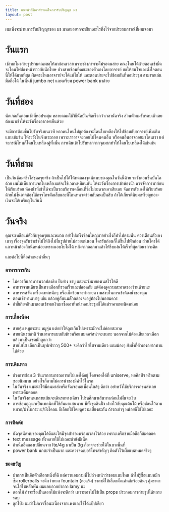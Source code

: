 ```yaml
---
title: แนะนำวิธีเอาตัวรอดในการรับปริญญา มช
layout: post
---
```


ผมเพิ่งจะผ่านการรับปริญญาของ มช มาเลยอยากจะเขียนอะไรทิ้งไว้จากประสบการณ์ที่ผมเจอมา

# วันแรก

เช้าหกโมงถ่ายรูปรวมคณะขอให้มาก่อนเวลาเพราะช่างภาพจะไม่รอคนสาย คณะไหนได้ถ่ายตอนเช้ามืดจะโดนไฟส่องหน้าราวกับนักโทษ ช่วงสายซ้อมที่คณะของตัวเองโดยอาจารย์ ขอให้สนใจและตั้งใจตอนนี้ให้ได้มากที่สุด ผิดตรงไหนอาจารย์จะได้แก้ไขให้ และตอนบ่ายจะไปซ้อมกันที่หอประชุม สามารถเล่นมือถือได้ ในนั้นมี jumbo net และเตรียม power bank มาด้วย

# วันที่สอง

นัดเจอกันตอนเช้าที่หอประชุม หลายคณะใช้วิธีนัดบัณฑิตเร็วกว่าเวลานัดจริง ส่วนตัวผมรับรอบเช้าเลยต้องมาเช้าให้ระวังเรื่องอากาศเย็นด้วย

จะมีการซ้อมขึ้นไปรับจริงบนเวที หากคนไหนไม่ถูกต้องจะโดนใบเหลืองให้ไปซ้อมกับอาจารย์เพิ่มเติมแบบเข้มข้น ให้ระวังในจังหวะถอย เพราะเราอาจจะถอยไปโดนคนอื่น หรือคนอื่นอาจถอยมาโดนเรา แต่จะกรณีไหนก็โดนใบเหลืองคู่ทั้งนั้น การเดินเข้าไปรับหากจากจุดมากทำให้โดนใบเหลืองได้เช่นกัน

# วันที่สาม

เป็นวันซ้อมจริงใส่ชุดครุยจริง ถ้าเป็นไปได้ให้ทดลองจุดนัดพบของคุณในวันนี้ด้วย ระวังตอนขึ้นบันไดด้วย ผมไม่เห็นการแจกใบเหลืองแต่จะใช้เวลาเหมือนกัน ให้ระวังเรื่องการเข้าห้องน้ำ ควรจัดการมาก่อนให้เรียบร้อย ห้องน้ำที่เข้าได้จะเป็นรถบริการเคลื่อนที่ซึ่งไม่สะดวกเอาเสียเลย จัดการตัวเองให้เรียบร้อยด้วยไม่งั้นอาจต้องใช้กรรไกรตัดเล็บและที่โกนหนวดร่วมกับคนเป็นสิบ ถ้าได้เกียรตินิยมเหรียญทอง-เงินจะได้เหรียญในวันนี้

# วันจริง

คุณจะเหลือแค่ตัวกับชุดครุยและหมวก อย่าไปเกร็งซ้อมใหญ่มาอย่างไงก็ทำไปตามนั้น ควรเตือนตัวเองเบาๆ เรื่องจุดรับว่าเข้าไปให้ถึงไม่งั้นรูปถ่ายไม่สวยแน่นอน ใครรับก่อนก็ได้ขึ้นไปพักก่อน ส่วนใครได้แถวหน้าต้องถึกนิดหน่อยเพราะแอบงีบไม่ได้ หลังจากออกมาแล้วให้รีบเผ่นให้เร็วที่สุดก่อนรถจะติด

และต่อไปนี้คือคำแนะนำอื่นๆ

### อาหารการกิน

* ไม่ควรกินอาหารพวกปลาดิบ ปิ้งย่าง ชาบู และระวังมายองเนสไว้ให้ดี
* อาหารจานเดียวเป็นทางเลือกที่รวดเร็วและปลอดภัย แต่ต้องดูความสะอาดของร้านด้วยนะ
* อาหารรสจัด เครื่องเทศหนักๆ หรือเผ็ดร้อนจะทำลายความสงบในการเข้าห้องน้ำของคุณ
* ตอนเช้าทานเบาๆ เช่น กล้วยคู่กับนมสักกล่องจะอยู่ท้องไปพอสมควร
* ถ้าขี้เกียจกินมาตอนเช้าพกเงินมาซื้อเอาที่หน้าหอประชุมก็ได้แต่ราคาแพงนิดหน่อย

### การเลี้ยงน้อง

* สายคุ้ม หมูกระทะ หมูจุ่ม แต่อย่าให้ถูกเกินไปเพราะมักจะไม่ค่อยสะอาด
* สายเน้นรสชาติ ร้านอาหารแบบกับข้าวหรือแบบคอร์สน่าจะเหมาะ นอกจากไม้ต้องเสียเวลาเลือกแล้วมาเป็นเซตมักถูกกว่า
* สายไฮโซ เลือกเป็นบุฟเฟ่ราวๆ 500+ จะดีกว่าไฮโซจานเดียว แถมน้องๆ ยังสั่งที่ตัวเองอยากทานได้ด้วย

### การเดินทาง

* ช่วงการซ้อม 3 วันแรกสามารถเอารถไปเองได้อยู่ โดยจอดได้ที่ uniserve, หอศิลป์ฯ หรือตามซอยนิมมาน อย่างไรก็ตามไม่ควรนำของมีค่าไว้ในรถ
* ในวันจริง แนะนำให้มีคนมาส่งหรือจัดเจอหอเพื่อนใกล้ๆ ดีกว่า อย่าหวังใช้บริการรถขนส่งเลยเพราะเต็มตลอด
* ในวันจริงถนนหลายเส้นจะเดินรถทางเดียว โปรดศึกษาเส้นทางก่อนไม่งั้นจะเงิบ
* การซ่อนกุญแจเป็นเทคนิคที่ใช้กันมาแสนนาน มีทั้งขุดดินฝั่ง ฝากไว้กับคุณต้นไม้ หรือซ่อนไว้ตามหมวก/ผ้าใบกระบะ/บังโคลน ก็เลือกใช้โดยดูความเสี่ยงละกัน ถ้ารถเก่าๆ หน่อยก็ใช้ไปเถอะ

### การติดต่อ
* นัดจุดนัดพบของคุณได้ดีและให้มีจุดสำรองพร้อมเวลาไว้ด้วย เพราะเครือข่ายมือถือก็ล่มตลอด
* text message ทั้งหลายใช้ไปเถอะถ้ายังมีเน็ต
* ถ้าเน็ตอืดลองเปลี่ยนจาก lte/4g มาเป็น 3g ก็อาจจะช่วยได้ในบางพื้นที่
* power bank พกซะจำเป็นมาก และควรจดเบอร์โทรสำคัญๆ ติดตัวไว้เผื่อแบตหมดจริงๆ

### ของขวัญ

* ปากกาเป็นอีกตัวเลือกหนึ่งที่ดี แต่ควรแอบถามพี่ไปล่วงหน้าว่าชอบแบบไหน ถ้าไม่รู้ซื้อแบบหมึกซึม rollerballs จะดีกว่าพวก fountain (คอแร้ง) ราคามีให้เลือกตั้งแต่หลักร้อยต้นๆ คุ้มราคาจนไฮโซหลักพัน ผมแอบอวยปากกา lamy นะ
* ดอกไม้ ถ้าจะซื้อเป็นดอกไม้แห้งจะดีกว่า เพราะเอาไปใช้เป็น props ประกอบการถ่ายรูปได้หลายรอบ
* ลูกโป่ง ผมว่าไม่ควรซื้อนะเนื่องจากแพงและใช้ได้แป๊ปเดียว
